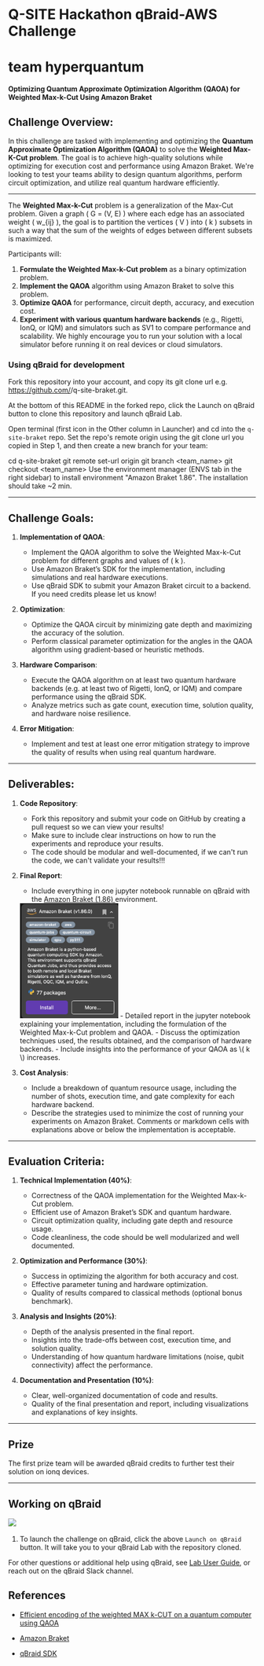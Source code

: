 # Q-SITE Hackathon qBraid-AWS Challenge
# team hyperquantum

**Optimizing Quantum Approximate Optimization Algorithm (QAOA) for Weighted Max-k-Cut Using Amazon Braket**


## **Challenge Overview:**

In this challenge are tasked with implementing and optimizing the **Quantum Approximate Optimization Algorithm (QAOA)** to solve the **Weighted Max-K-Cut problem**. The goal is to achieve high-quality solutions while optimizing for execution cost and performance using Amazon Braket. We're looking to test your teams ability to design quantum algorithms, perform circuit optimization, and utilize real quantum hardware efficiently.

---
The **Weighted Max-k-Cut** problem is a generalization of the Max-Cut problem. Given a graph \( G = (V, E) \) where each edge has an associated weight \( w_{ij} \), the goal is to partition the vertices \( V \) into \( k \) subsets in such a way that the sum of the weights of edges between different subsets is maximized.

Participants will:

1. **Formulate the Weighted Max-k-Cut problem** as a binary optimization problem.
2. **Implement the QAOA** algorithm using Amazon Braket to solve this problem.
3. **Optimize QAOA** for performance, circuit depth, accuracy, and execution cost.
4. **Experiment with various quantum hardware backends** (e.g., Rigetti, IonQ, or IQM) and simulators such as SV1 to compare performance and scalability. We highly encourage you to run your solution with a local simulator before running it on real devices or cloud simulators.

### Using qBraid for development
Fork this repository into your account, and copy its git clone url e.g. https://github.com/<user>/q-site-braket.git. 

At the bottom of this README in the forked repo, click the Launch on qBraid button to clone this repository and launch qBraid Lab.

Open terminal (first icon in the Other column in Launcher) and cd into the `q-site-braket` repo. Set the repo's remote origin using the git clone url you copied in Step 1, and then create a new branch for your team:

cd q-site-braket
git remote set-url origin <url>
git branch <team_name>
git checkout <team_name>
Use the environment manager (ENVS tab in the right sidebar) to install environment "Amazon Braket 1.86". The installation should take ~2 min.

---

## **Challenge Goals:**

1. **Implementation of QAOA**: 
   - Implement the QAOA algorithm to solve the Weighted Max-k-Cut problem for different graphs and values of \( k \).
   - Use Amazon Braket’s SDK for the implementation, including simulations and real hardware executions.
   - Use qBraid SDK to submit your Amazon Braket circuit to a backend. If you need credits please let us know!

2. **Optimization**:
   - Optimize the QAOA circuit by minimizing gate depth and maximizing the accuracy of the solution.
   - Perform classical parameter optimization for the angles in the QAOA algorithm using gradient-based or heuristic methods.

3. **Hardware Comparison**:
   - Execute the QAOA algorithm on at least two quantum hardware backends (e.g. at least two of Rigetti, IonQ, or IQM) and compare performance using the qBraid SDK.
   - Analyze metrics such as gate count, execution time, solution quality, and hardware noise resilience. 

4. **Error Mitigation**:
   - Implement and test at least one error mitigation strategy to improve the quality of results when using real quantum hardware.

---

## **Deliverables:**

1. **Code Repository**:
   - Fork this repository and submit your code on GitHub by creating a pull request so we can view your results! 
   - Make sure to include clear instructions on how to run the experiments and reproduce your results.
   - The code should be modular and well-documented, if we can't run the code, we can't validate your results!!!

2. **Final Report**:
   - Include everything in one jupyter notebook runnable on qBraid with the [Amazon Braket (1.86) ](https://docs.qbraid.com/lab/user-guide/environments#install-environment) environment.
    <img src="./amazon_braket_v186.png" width="200px" style="margin: auto;"> 
   - Detailed report in the jupyter notebook explaining your implementation, including the formulation of the Weighted Max-k-Cut problem and QAOA.
   - Discuss the optimization techniques used, the results obtained, and the comparison of hardware backends.
   - Include insights into the performance of your QAOA as \( k \) increases.

3. **Cost Analysis**:
   - Include a breakdown of quantum resource usage, including the number of shots, execution time, and gate complexity for each hardware backend.
   - Describe the strategies used to minimize the cost of running your experiments on Amazon Braket. Comments or markdown cells with explanations above or below the implementation is acceptable.

---

## **Evaluation Criteria**:

1. **Technical Implementation (40%)**:
   - Correctness of the QAOA implementation for the Weighted Max-k-Cut problem.
   - Efficient use of Amazon Braket’s SDK and quantum hardware.
   - Circuit optimization quality, including gate depth and resource usage.
   - Code cleanliness, the code should be well modularized and well documented.

2. **Optimization and Performance (30%)**:
   - Success in optimizing the algorithm for both accuracy and cost.
   - Effective parameter tuning and hardware optimization.
   - Quality of results compared to classical methods (optional bonus benchmark).

3. **Analysis and Insights (20%)**:
   - Depth of the analysis presented in the final report.
   - Insights into the trade-offs between cost, execution time, and solution quality.
   - Understanding of how quantum hardware limitations (noise, qubit connectivity) affect the performance.

4. **Documentation and Presentation (10%)**:
   - Clear, well-organized documentation of code and results.
   - Quality of the final presentation and report, including visualizations and explanations of key insights.
---
## Prize

The first prize team will be awarded qBraid credits to further test their solution on ionq devices.

---

## Working on qBraid
[<img src="https://qbraid-static.s3.amazonaws.com/logos/Launch_on_qBraid_white.png" width="150">](https://account.qbraid.com?gitHubUrl=https://github.com/qbraid/q-site-braket.git)
1. To launch the challenge on qBraid, click the above `Launch on qBraid` button. It will take you to your qBraid Lab with the repository cloned.


For other questions or additional help using qBraid, see [Lab User Guide](https://docs.qbraid.com/en/latest/), or reach out on the qBraid Slack channel.


## References
- [Efficient encoding of the weighted MAX k-CUT on a quantum computer using QAOA](https://arxiv.org/pdf/2009.01095)

- [Amazon Braket](https://aws.amazon.com/braket/)

- [qBraid SDK](https://github.com/qbraid/qbraid)
